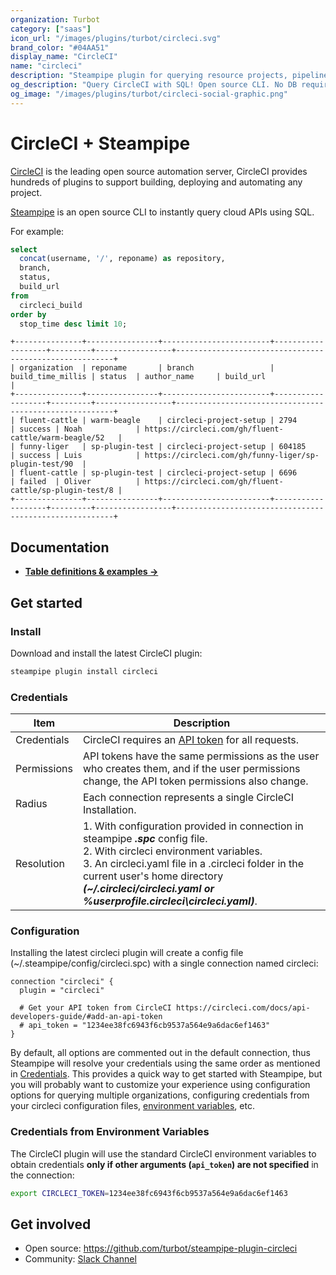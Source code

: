 ```yaml
---
organization: Turbot
category: ["saas"]
icon_url: "/images/plugins/turbot/circleci.svg"
brand_color: "#04AA51"
display_name: "CircleCI"
name: "circleci"
description: "Steampipe plugin for querying resource projects, pipelines, builds and more from CircleCI."
og_description: "Query CircleCI with SQL! Open source CLI. No DB required."
og_image: "/images/plugins/turbot/circleci-social-graphic.png"
---
```


# CircleCI + Steampipe

[CircleCI](https://www.circleci.com/) is the leading open source automation server, CircleCI provides hundreds of plugins to support building, deploying and automating any project.

[Steampipe](https://steampipe.io) is an open source CLI to instantly query cloud APIs using SQL.

For example:

```sql
select
  concat(username, '/', reponame) as repository,
  branch,
  status,
  build_url
from
  circleci_build
order by
  stop_time desc limit 10;
```

```
+---------------+----------------+------------------------+-------------------+---------+-----------------+--------------------------------------------------------+
| organization  | reponame       | branch                 | build_time_millis | status  | author_name     | build_url                                              |
+---------------+----------------+------------------------+-------------------+---------+-----------------+--------------------------------------------------------+
| fluent-cattle | warm-beagle    | circleci-project-setup | 2794              | success | Noah            | https://circleci.com/gh/fluent-cattle/warm-beagle/52   |
| funny-liger   | sp-plugin-test | circleci-project-setup | 604185            | success | Luis            | https://circleci.com/gh/funny-liger/sp-plugin-test/90  |
| fluent-cattle | sp-plugin-test | circleci-project-setup | 6696              | failed  | Oliver          | https://circleci.com/gh/fluent-cattle/sp-plugin-test/8 |
+---------------+----------------+------------------------+-------------------+---------+-----------------+--------------------------------------------------------+
```

## Documentation

- **[Table definitions & examples →](/plugins/turbot/circleci/tables)**

## Get started

### Install

Download and install the latest CircleCI plugin:

```bash
steampipe plugin install circleci
```

### Credentials

| Item        | Description                                                                                                                                                                                                                                                                                 |
|-------------|---------------------------------------------------------------------------------------------------------------------------------------------------------------------------------------------------------------------------------------------------------------------------------------------|
| Credentials | CircleCI requires an [API token](https://www.circleci.com/doc/book/using/using-credentials/) for all requests.                                                                                                                                                                                 |
| Permissions | API tokens have the same permissions as the user who creates them, and if the user permissions change, the API token permissions also change.                                                                                                                                               |
| Radius      | Each connection represents a single CircleCI Installation.                                                                                                                                                                                                                                   |
| Resolution  | 1. With configuration provided in connection in steampipe _**.spc**_ config file.<br />2. With circleci environment variables.<br />3. An circleci.yaml file in a .circleci folder in the current user's home directory _**(~/.circleci/circleci.yaml or %userprofile\.circleci\circleci.yaml)**_. |

### Configuration

Installing the latest circleci plugin will create a config file (~/.steampipe/config/circleci.spc) with a single connection named circleci:

```hcl
connection "circleci" {
  plugin = "circleci"

  # Get your API token from CircleCI https://circleci.com/docs/api-developers-guide/#add-an-api-token
  # api_token = "1234ee38fc6943f6cb9537a564e9a6dac6ef1463"
}
```

By default, all options are commented out in the default connection, thus Steampipe will resolve your credentials using the same order as mentioned in [Credentials](#credentials). This provides a quick way to get started with Steampipe, but you will probably want to customize your experience using configuration options for querying multiple organizations, configuring credentials from your circleci configuration files, [environment variables](#credentials-from-environment-variables), etc.

### Credentials from Environment Variables

The CircleCI plugin will use the standard CircleCI environment variables to obtain credentials **only if other arguments (`api_token`) are not specified** in the connection:

```sh
export CIRCLECI_TOKEN=1234ee38fc6943f6cb9537a564e9a6dac6ef1463
```

## Get involved

- Open source: https://github.com/turbot/steampipe-plugin-circleci
- Community: [Slack Channel](https://steampipe.io/community/join)
